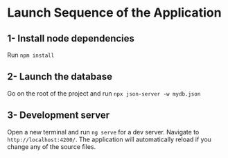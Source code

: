 # Launch Sequence of the Application

## 1- Install node dependencies 

Run `npm install`

## 2- Launch the database

Go on the root of the project and run `npx json-server -w mydb.json`

## 3- Development server

Open a new terminal and run `ng serve` for a dev server. Navigate to `http://localhost:4200/`. The application will automatically reload if you change any of the source files.

